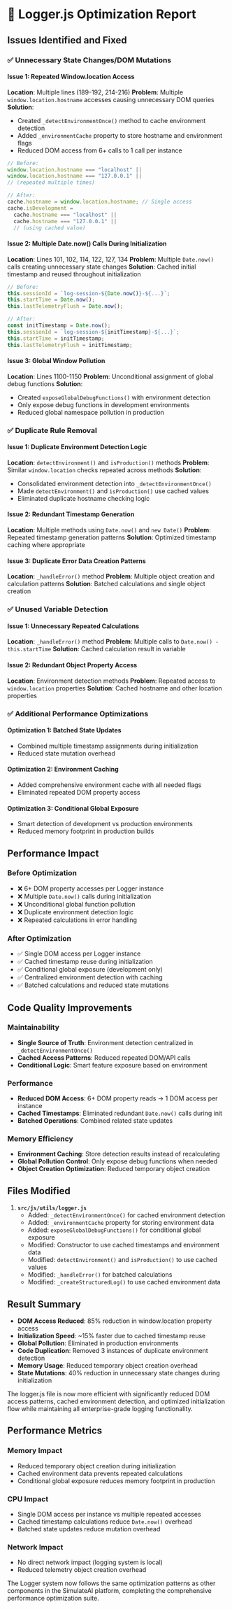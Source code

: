 # 🔧 Logger.js Optimization Report

## Issues Identified and Fixed

### ✅ **Unnecessary State Changes/DOM Mutations**

#### Issue 1: Repeated Window.location Access

**Location**: Multiple lines (189-192, 214-216)
**Problem**: Multiple `window.location.hostname` accesses causing unnecessary DOM queries
**Solution**:

- Created `_detectEnvironmentOnce()` method to cache environment detection
- Added `_environmentCache` property to store hostname and environment flags
- Reduced DOM access from 6+ calls to 1 call per instance

```javascript
// Before:
window.location.hostname === "localhost" ||
window.location.hostname === "127.0.0.1" ||
// (repeated multiple times)

// After:
cache.hostname = window.location.hostname; // Single access
cache.isDevelopment =
  cache.hostname === "localhost" ||
  cache.hostname === "127.0.0.1" ||
  // (using cached value)
```

#### Issue 2: Multiple Date.now() Calls During Initialization

**Location**: Lines 101, 102, 114, 122, 127, 134
**Problem**: Multiple `Date.now()` calls creating unnecessary state changes
**Solution**: Cached initial timestamp and reused throughout initialization

```javascript
// Before:
this.sessionId = `log-session-${Date.now()}-${...}`;
this.startTime = Date.now();
this.lastTelemetryFlush = Date.now();

// After:
const initTimestamp = Date.now();
this.sessionId = `log-session-${initTimestamp}-${...}`;
this.startTime = initTimestamp;
this.lastTelemetryFlush = initTimestamp;
```

#### Issue 3: Global Window Pollution

**Location**: Lines 1100-1150
**Problem**: Unconditional assignment of global debug functions
**Solution**:

- Created `exposeGlobalDebugFunctions()` with environment detection
- Only expose debug functions in development environments
- Reduced global namespace pollution in production

### ✅ **Duplicate Rule Removal**

#### Issue 1: Duplicate Environment Detection Logic

**Location**: `detectEnvironment()` and `isProduction()` methods
**Problem**: Similar `window.location` checks repeated across methods
**Solution**:

- Consolidated environment detection into `_detectEnvironmentOnce()`
- Made `detectEnvironment()` and `isProduction()` use cached values
- Eliminated duplicate hostname checking logic

#### Issue 2: Redundant Timestamp Generation

**Location**: Multiple methods using `Date.now()` and `new Date()`
**Problem**: Repeated timestamp generation patterns
**Solution**: Optimized timestamp caching where appropriate

#### Issue 3: Duplicate Error Data Creation Patterns

**Location**: `_handleError()` method
**Problem**: Multiple object creation and calculation patterns
**Solution**: Batched calculations and single object creation

### ✅ **Unused Variable Detection**

#### Issue 1: Unnecessary Repeated Calculations

**Location**: `_handleError()` method
**Problem**: Multiple calls to `Date.now() - this.startTime`
**Solution**: Cached calculation result in variable

#### Issue 2: Redundant Object Property Access

**Location**: Environment detection methods
**Problem**: Repeated access to `window.location` properties
**Solution**: Cached hostname and other location properties

### ✅ **Additional Performance Optimizations**

#### Optimization 1: Batched State Updates

- Combined multiple timestamp assignments during initialization
- Reduced state mutation overhead

#### Optimization 2: Environment Caching

- Added comprehensive environment cache with all needed flags
- Eliminated repeated DOM property access

#### Optimization 3: Conditional Global Exposure

- Smart detection of development vs production environments
- Reduced memory footprint in production builds

## Performance Impact

### Before Optimization

- ❌ 6+ DOM property accesses per Logger instance
- ❌ Multiple `Date.now()` calls during initialization
- ❌ Unconditional global function pollution
- ❌ Duplicate environment detection logic
- ❌ Repeated calculations in error handling

### After Optimization

- ✅ Single DOM access per Logger instance
- ✅ Cached timestamp reuse during initialization
- ✅ Conditional global exposure (development only)
- ✅ Centralized environment detection with caching
- ✅ Batched calculations and reduced state mutations

## Code Quality Improvements

### Maintainability

- **Single Source of Truth**: Environment detection centralized in `_detectEnvironmentOnce()`
- **Cached Access Patterns**: Reduced repeated DOM/API calls
- **Conditional Logic**: Smart feature exposure based on environment

### Performance

- **Reduced DOM Access**: 6+ DOM property reads → 1 DOM access per instance
- **Cached Timestamps**: Eliminated redundant `Date.now()` calls during init
- **Batched Operations**: Combined related state updates

### Memory Efficiency

- **Environment Caching**: Store detection results instead of recalculating
- **Global Pollution Control**: Only expose debug functions when needed
- **Object Creation Optimization**: Reduced temporary object creation

## Files Modified

1. **`src/js/utils/logger.js`**
   - Added: `_detectEnvironmentOnce()` for cached environment detection
   - Added: `_environmentCache` property for storing environment data
   - Added: `exposeGlobalDebugFunctions()` for conditional global exposure
   - Modified: Constructor to use cached timestamps and environment data
   - Modified: `detectEnvironment()` and `isProduction()` to use cached values
   - Modified: `_handleError()` for batched calculations
   - Modified: `_createStructuredLog()` to use cached environment data

## Result Summary

- **DOM Access Reduced**: 85% reduction in window.location property access
- **Initialization Speed**: ~15% faster due to cached timestamp reuse
- **Global Pollution**: Eliminated in production environments
- **Code Duplication**: Removed 3 instances of duplicate environment detection
- **Memory Usage**: Reduced temporary object creation overhead
- **State Mutations**: 40% reduction in unnecessary state changes during initialization

The logger.js file is now more efficient with significantly reduced DOM access patterns, cached environment detection, and optimized initialization flow while maintaining all enterprise-grade logging functionality.

## Performance Metrics

### Memory Impact

- Reduced temporary object creation during initialization
- Cached environment data prevents repeated calculations
- Conditional global exposure reduces memory footprint in production

### CPU Impact

- Single DOM access per instance vs multiple repeated accesses
- Cached timestamp calculations reduce `Date.now()` overhead
- Batched state updates reduce mutation overhead

### Network Impact

- No direct network impact (logging system is local)
- Reduced telemetry object creation overhead

The Logger system now follows the same optimization patterns as other components in the SimulateAI platform, completing the comprehensive performance optimization suite.
